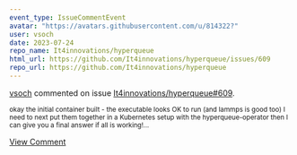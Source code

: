 ```yaml
---
event_type: IssueCommentEvent
avatar: "https://avatars.githubusercontent.com/u/814322?"
user: vsoch
date: 2023-07-24
repo_name: It4innovations/hyperqueue
html_url: https://github.com/It4innovations/hyperqueue/issues/609
repo_url: https://github.com/It4innovations/hyperqueue
---
```


<a href='https://github.com/vsoch' target='_blank'>vsoch</a> commented on issue <a href='https://github.com/It4innovations/hyperqueue/issues/609' target='_blank'>It4innovations/hyperqueue#609</a>.

<small>okay the initial container built - the executable looks OK to run (and lammps is good too) I need to next put them together in a Kubernetes setup with the hyperqueue-operator then I can give you a final answer if all is working!...</small>

<a href='https://github.com/It4innovations/hyperqueue/issues/609' target='_blank'>View Comment</a>